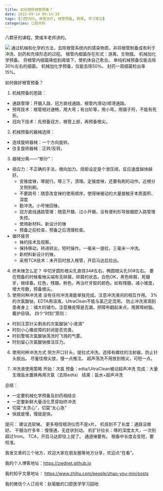 ```yaml
---
title: 如何做好根管预备？
date: 2022-09-14 09:14:33
tags: [口腔内科, 根管治疗, 根管预备, 网课, 学习笔记]
categories: 口腔内科
---
```

八颗牙的课程，樊彧丰老师讲的。

![](https://zymblog-1258069789.cos.ap-chengdu.myqcloud.com/blog0313-prepare/01.jpg)
通过机械和化学的方法，去除根管系统内的感染物质，并将根管制备成有利于冲洗、封药和充填形态的过程。
根管内细菌存在形式：游离、生物膜。
机械加化学预备。
将根管内细菌降低到阈值下，使机体自己愈合。
单纯机械预备仅能去除30％左右的细菌。
机械加化学预备，仅能去除50％。
封药一周细菌检出率15%。

如何做好根管预备？
1. 机械预备的思路：
- 通路管理：开髓入路、冠方直线通路、根管内滑动/顺滑通路。
- 预弯技术：根管相对通畅，用大弯；有台阶等，用小弯。用镊子捋，不能有死折。
- 冠向下技术：先预备冠方，根管上部，再预备根尖。
2. 机械预备的器械选择：
- 连续旋转器械：一个方向旋转。
- 往复旋转器械：正转/反转。
3. 器械分离——“断针”：
- 扭应力：不正确的手法，根向加力。扭矩设定是个泄压阀，反应速度越快越好。
    - 变锥度锉，啄就行。啄三下，清理。定锥度锉，还要有刷的动作。近根分叉侧别刷。
    - 不要跳号：随意改变锉的使用顺序，使得锉被动的大量接触牙本质面积、深度
    - 勤冲洗。小号锉回锉。
    - 冠方直线通路管理：随意开髓、过小开髓，没有便利形导致髓腔入路管理失控。
    - 使用新材料、新设计的锉
    - 预备之前检查，预备之后清理检查。
- 循环疲劳
    - 锉的技术及观察。
    - 保持移动，转进转出，短时操作。一毫米一提拉，三毫米一冲洗。
    - 新材料新设计的锉。
    - 采用TCA技术：未开启时放入根管，开启马达后拉出。
4. 终末锉怎么定？
中切牙圆形根尖孔直径34#左右，椭圆根尖孔50#左右。
要在预备的时候看锉尖端有无碎屑，碎屑的状态。白色OK，黑色碎屑，死髓牙，继续备。红色，残髓。粉色，再治疗牙胶的颜色。如有残髓，减小锥度，增大号数，预备根尖。
5. 使用何种冲洗液
没有任何冲洗液能单独完成。注意冲洗液间的相互作用。
3%的次氯酸钠，EDTA用溶液。UltraClean不能与氯己定混用。
防止冲洗液滴到患者身上：铺大的铺巾。注意橡皮障是否漏，把障布翻起来点，用屏障树脂。戴护目镜。
四个“时刻”原则：
- 时刻注意针尖剩余的次氯酸钠“小液滴”
- 时刻小心橡皮障的封闭是否完善。
- 时刻警惕次氯酸钠荡洗时飞溅的气雾。
- 时刻留心次氯酸钠推注压力。

6. 使用何种冲洗方式
侧方开口针头，提拉式冲洗。选择有螺纹的注射器，防止针头脱出。
尽量往根尖放，慢一点推注。
超声荡洗不用放到根尖，可短一点。

7. 冲洗液使用策略
开始：次氯
预备：edta/UltraClean被动超声冲洗
完成：大量生理盐水置换再用次氯（去除edta）
结束：盐水+超声冲洗

总结：
- 一定要机械化学预备及封药相结合
- 一定要新鲜大量活化贯穿始终冲洗
- 切莫“太贪心”，切莫“太心急”
- 快就是慢，慢就是快。

提问：
建议选软锉。
更多相信根测仪而不是x片。
机括到不了长度：通路没做好。
干髓治疗多年：慢慢通，无症状别动。
机扩针拉长：啄的深度太大，一次别超过1mm。
TCA，开启马达即往上提了。
通道锉要有。
根备中长度会变短，要校准。



我发文章的三个地方，欢迎大家在朋友圈等地方分享，欢迎点“在看”。

我的个人博客地址：https://zwdnet.github.io

我的知乎文章地址： https://www.zhihu.com/people/zhao-you-min/posts

我的微信个人订阅号：赵瑜敏的口腔医学学习园地